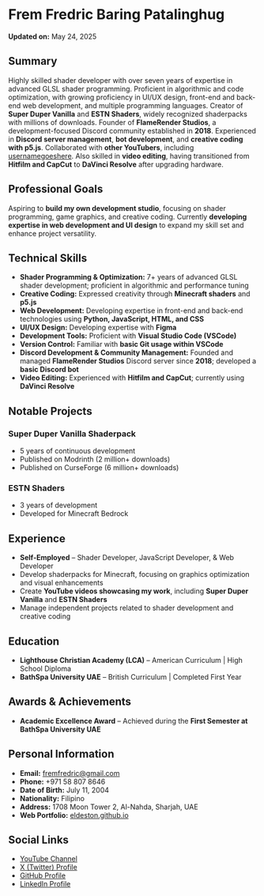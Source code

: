 # **Frem Fredric Baring Patalinghug**
**Updated on:** May 24, 2025
## **Summary**
Highly skilled shader developer with over seven years of expertise in advanced GLSL shader programming. Proficient in algorithmic and code optimization, with growing proficiency in UI/UX design, front-end and back-end web development, and multiple programming languages. Creator of **Super Duper Vanilla** and **ESTN Shaders**, widely recognized shaderpacks with millions of downloads. Founder of **FlameRender Studios**, a development-focused Discord community established in **2018**. Experienced in **Discord server management**, **bot development**, and **creative coding with p5.js**. Collaborated with **other YouTubers**, including [usernamegoeshere](https://www.youtube.com/c/UserNameGoesHere/channels). Also skilled in **video editing**, having transitioned from **Hitfilm and CapCut** to **DaVinci Resolve** after upgrading hardware.
## **Professional Goals**
Aspiring to **build my own development studio**, focusing on shader programming, game graphics, and creative coding. Currently **developing expertise in web development and UI design** to expand my skill set and enhance project versatility.
## **Technical Skills**
- **Shader Programming & Optimization:** 7+ years of advanced GLSL shader development; proficient in algorithmic and performance tuning
- **Creative Coding:** Expressed creativity through **Minecraft shaders** and **p5.js**
- **Web Development:** Developing expertise in front-end and back-end technologies using **Python, JavaScript, HTML, and CSS**
- **UI/UX Design:** Developing expertise with **Figma**
- **Development Tools:** Proficient with **Visual Studio Code (VSCode)**
- **Version Control:** Familiar with **basic Git usage within VSCode**
- **Discord Development & Community Management:** Founded and managed **FlameRender Studios** Discord server since **2018**; developed a **basic Discord bot**
- **Video Editing:** Experienced with **Hitfilm and CapCut**; currently using **DaVinci Resolve**
## **Notable Projects**
### **Super Duper Vanilla Shaderpack**
- 5 years of continuous development
- Published on Modrinth (2 million+ downloads)
- Published on CurseForge (6 million+ downloads)
### **ESTN Shaders**
- 3 years of development
- Developed for Minecraft Bedrock
## **Experience**
- **Self-Employed** – Shader Developer, JavaScript Developer, & Web Developer
- Develop shaderpacks for Minecraft, focusing on graphics optimization and visual enhancements
- Create **YouTube videos showcasing my work**, including **Super Duper Vanilla** and **ESTN Shaders**
- Manage independent projects related to shader development and creative coding
## **Education**
- **Lighthouse Christian Academy (LCA)** – American Curriculum | High School Diploma
- **BathSpa University UAE** – British Curriculum | Completed First Year
## **Awards & Achievements**
- **Academic Excellence Award** – Achieved during the **First Semester at BathSpa University UAE**
## **Personal Information**
- **Email:** fremfredric@gmail.com
- **Phone:** +971 58 807 8646
- **Date of Birth:** July 11, 2004
- **Nationality:** Filipino
- **Address:** 1708 Moon Tower 2, Al-Nahda, Sharjah, UAE
- **Web Portfolio:** [eldeston.github.io](https://eldeston.github.io)
## **Social Links**
- [YouTube Channel](https://www.youtube.com/@eldeston)
- [X (Twitter) Profile](https://x.com/eldeston)
- [GitHub Profile](https://github.com/Eldeston)
- [LinkedIn Profile](https://www.linkedin.com/in/frem-patalinghug-407ba5353/)